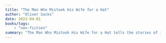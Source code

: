 ```yaml
---
title: "The Man Who Mistook His Wife for a Hat"
author: "Oliver Sacks"
date: 2022-04-01
books/tags:
    - "non-fiction"
summary: "The Man Who Mistook His Wife for a Hat tells the stories of individuals afflicted with perceptual and intellectual disorders: patients who have lost their memories and with them the greater part of their pasts; who are no longer able to recognize people and common objects; whose limbs seem alien to them; who lack some skills yet are gifted with uncanny artistic or mathematical talents."
---
```

